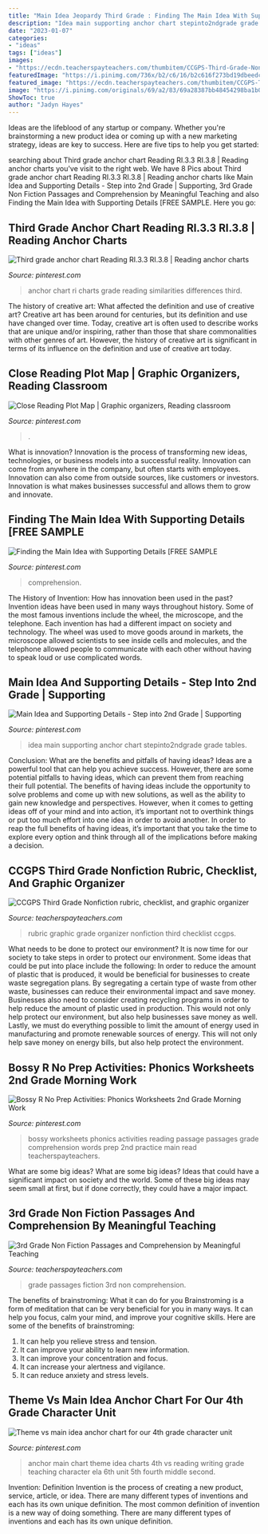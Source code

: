 ```yaml
---
title: "Main Idea Jeopardy Third Grade : Finding The Main Idea With Supporting Details [free Sample"
description: "Idea main supporting anchor chart stepinto2ndgrade grade tables"
date: "2023-01-07"
categories:
- "ideas"
tags: ["ideas"]
images:
- "https://ecdn.teacherspayteachers.com/thumbitem/CCGPS-Third-Grade-Nonfiction-rubric-checklist-and-graphic-organizer-1500873415/original-337443-1.jpg"
featuredImage: "https://i.pinimg.com/736x/b2/c6/16/b2c616f273bd19dbeedc61f12d0ebcb7--plot-map-maps.jpg"
featured_image: "https://ecdn.teacherspayteachers.com/thumbitem/CCGPS-Third-Grade-Nonfiction-rubric-checklist-and-graphic-organizer-1500873415/original-337443-1.jpg"
image: "https://i.pinimg.com/originals/69/a2/83/69a28387bb48454298ba1b04a9897be6.png"
ShowToc: true
author: "Jadyn Hayes"
---
```



Ideas are the lifeblood of any startup or company. Whether you're brainstorming a new product idea or coming up with a new marketing strategy, ideas are key to success. Here are five tips to help you get started: 

	

		
searching about Third grade anchor chart Reading RI.3.3 RI.3.8 | Reading anchor charts you've visit to the right web. We have 8 Pics about Third grade anchor chart Reading RI.3.3 RI.3.8 | Reading anchor charts like Main Idea and Supporting Details - Step into 2nd Grade | Supporting, 3rd Grade Non Fiction Passages and Comprehension by Meaningful Teaching and also Finding the Main Idea with Supporting Details [FREE SAMPLE. Here you go:
		
    
## Third Grade Anchor Chart Reading RI.3.3 RI.3.8 | Reading Anchor Charts

<img loading=lazy src="https://i.pinimg.com/736x/92/4a/4b/924a4bd87b7fc865dc4d83de1b7a8240.jpg" onerror="this.onerror=null;this.src='https://tse4.mm.bing.net/th?id=OIP.Pz7sF5HeHIeCa8Ti3nYMqwHaJ3&amp;pid=15.1';" alt="Third grade anchor chart Reading RI.3.3 RI.3.8 | Reading anchor charts">

_Source: pinterest.com_

>anchor chart ri charts grade reading similarities differences third. 

	

The history of creative art: What affected the definition and use of creative art?
Creative art has been around for centuries, but its definition and use have changed over time. Today, creative art is often used to describe works that are unique and/or inspiring, rather than those that share commonalities with other genres of art. However, the history of creative art is significant in terms of its influence on the definition and use of creative art today.

    
## Close Reading Plot Map | Graphic Organizers, Reading Classroom

<img loading=lazy src="https://i.pinimg.com/736x/b2/c6/16/b2c616f273bd19dbeedc61f12d0ebcb7--plot-map-maps.jpg" onerror="this.onerror=null;this.src='https://tse2.mm.bing.net/th?id=OIP.iA-DEjfKoEm_eXC2DxpKUwHaFz&amp;pid=15.1';" alt="Close Reading Plot Map | Graphic organizers, Reading classroom">

_Source: pinterest.com_

>. 

	

What is innovation?
Innovation is the process of transforming new ideas, technologies, or business models into a successful reality. Innovation can come from anywhere in the company, but often starts with employees. Innovation can also come from outside sources, like customers or investors. Innovation is what makes businesses successful and allows them to grow and innovate.

    
## Finding The Main Idea With Supporting Details [FREE SAMPLE

<img loading=lazy src="https://i.pinimg.com/736x/ae/fd/e8/aefde8b41b0a72b7b640d413316665c0.jpg" onerror="this.onerror=null;this.src='https://tse4.mm.bing.net/th?id=OIP.jmtiLX8cIVYFlDGgr04BswAAAA&amp;pid=15.1';" alt="Finding the Main Idea with Supporting Details [FREE SAMPLE">

_Source: pinterest.com_

>comprehension. 

	

The History of Invention: How has innovation been used in the past?
Invention ideas have been used in many ways throughout history. Some of the most famous inventions include the wheel, the microscope, and the telephone. Each invention has had a different impact on society and technology. The wheel was used to move goods around in markets, the microscope allowed scientists to see inside cells and molecules, and the telephone allowed people to communicate with each other without having to speak loud or use complicated words.

    
## Main Idea And Supporting Details - Step Into 2nd Grade | Supporting

<img loading=lazy src="https://i.pinimg.com/originals/69/a2/83/69a28387bb48454298ba1b04a9897be6.png" onerror="this.onerror=null;this.src='https://tse1.mm.bing.net/th?id=OIP.Aimz-G2ItUYkQ6zBoVTk4gHaFz&amp;pid=15.1';" alt="Main Idea and Supporting Details - Step into 2nd Grade | Supporting">

_Source: pinterest.com_

>idea main supporting anchor chart stepinto2ndgrade grade tables. 

	

Conclusion: What are the benefits and pitfalls of having ideas?
Ideas are a powerful tool that can help you achieve success. However, there are some potential pitfalls to having ideas, which can prevent them from reaching their full potential. The benefits of having ideas include the opportunity to solve problems and come up with new solutions, as well as the ability to gain new knowledge and perspectives. However, when it comes to getting ideas off of your mind and into action, it’s important not to overthink things or put too much effort into one idea in order to avoid another. In order to reap the full benefits of having ideas, it’s important that you take the time to explore every option and think through all of the implications before making a decision.

    
## CCGPS Third Grade Nonfiction Rubric, Checklist, And Graphic Organizer

<img loading=lazy src="https://ecdn.teacherspayteachers.com/thumbitem/CCGPS-Third-Grade-Nonfiction-rubric-checklist-and-graphic-organizer-1500873415/original-337443-1.jpg" onerror="this.onerror=null;this.src='https://tse2.mm.bing.net/th?id=OIP.TSblrv6FHz2_NM_vrHAIMQAAAA&amp;pid=15.1';" alt="CCGPS Third Grade Nonfiction rubric, checklist, and graphic organizer">

_Source: teacherspayteachers.com_

>rubric graphic grade organizer nonfiction third checklist ccgps. 

	

What needs to be done to protect our environment?
It is now time for our society to take steps in order to protect our environment. Some ideas that could be put into place include the following:
In order to reduce the amount of plastic that is produced, it would be beneficial for businesses to create waste segregation plans. By segregating a certain type of waste from other waste, businesses can reduce their environmental impact and save money. Businesses also need to consider creating recycling programs in order to help reduce the amount of plastic used in production. This would not only help protect our environment, but also help businesses save money as well. Lastly, we must do everything possible to limit the amount of energy used in manufacturing and promote renewable sources of energy. This will not only help save money on energy bills, but also help protect the environment.

    
## Bossy R No Prep Activities: Phonics Worksheets 2nd Grade Morning Work

<img loading=lazy src="https://i.pinimg.com/736x/22/5b/cf/225bcfa93e0733da707ebb7a659d0728--main-idea-year-.jpg" onerror="this.onerror=null;this.src='https://tse2.mm.bing.net/th?id=OIP.fcsh8OD0AiX69Iq-pFLjQQHaJl&amp;pid=15.1';" alt="Bossy R No Prep Activities: Phonics Worksheets 2nd Grade Morning Work">

_Source: pinterest.com_

>bossy worksheets phonics activities reading passage passages grade comprehension words prep 2nd practice main read teacherspayteachers. 

	

What are some big ideas?
What are some big ideas? Ideas that could have a significant impact on society and the world. Some of these big ideas may seem small at first, but if done correctly, they could have a major impact.

    
## 3rd Grade Non Fiction Passages And Comprehension By Meaningful Teaching

<img loading=lazy src="https://ecdn.teacherspayteachers.com/thumbitem/3rd-Grade-Non-Fiction-Passages-and-Comprehension-3296937-1501492756/original-3296937-4.jpg" onerror="this.onerror=null;this.src='https://tse3.mm.bing.net/th?id=OIP.fj3fFGpfSqz_W4iTECJddwAAAA&amp;pid=15.1';" alt="3rd Grade Non Fiction Passages and Comprehension by Meaningful Teaching">

_Source: teacherspayteachers.com_

>grade passages fiction 3rd non comprehension. 

	

The benefits of brainstroming: What it can do for you
Brainstroming is a form of meditation that can be very beneficial for you in many ways. It can help you focus, calm your mind, and improve your cognitive skills. Here are some of the benefits of brainstroming: 
1. It can help you relieve stress and tension.
2. It can improve your ability to learn new information.
3. It can improve your concentration and focus. 
4. It can increase your alertness and vigilance. 
5. It can reduce anxiety and stress levels.

    
## Theme Vs Main Idea Anchor Chart For Our 4th Grade Character Unit

<img loading=lazy src="https://i.pinimg.com/originals/72/f2/5a/72f25ab312b13ddeba52b73f89d899b7.jpg" onerror="this.onerror=null;this.src='https://tse3.mm.bing.net/th?id=OIP.7x_XTp0SbbWocKVz4NvzQAHaJ4&amp;pid=15.1';" alt="Theme vs main idea anchor chart for our 4th grade character unit">

_Source: pinterest.com_

>anchor main chart theme idea charts 4th vs reading writing grade teaching character ela 6th unit 5th fourth middle second. 

	

Invention: Definition
Invention is the process of creating a new product, service, article, or idea. There are many different types of inventions and each has its own unique definition. The most common definition of invention is a new way of doing something. There are many different types of inventions and each has its own unique definition.

